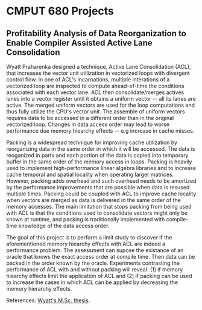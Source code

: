 # CMPUT 680 Projects
## Profitability Analysis of Data Reorganization to Enable Compiler Assisted Active Lane Consolidation

Wyatt Praharenka designed a technique, Active Lane Consolidation (ACL), that increases the vector unit utilization in vectorized loops with divergent control flow.
In one of ACL's incarnations, multiple interations of a vectorized loop are inspected to compute ahead-of-time the conditions associated with each vector lane.
ACL then consolidate/merges actives lanes into a vector register until it obtains a uniform vector -- all its lanes are active.
The merged uniform vectors are used for the loop computations and thus fully utilize the CPU's vector unit.
The assemble of uniform vectors requires data to be accessed in a different order than in the original vectorized loop.
Changes in data access order may lead to worse performance due memory hiearchy effects -- e.g increase in cache misses.

Packing is a widespread technique for improving cache utilization by reorganizing data in the same order in which it will be accessed.
The data is reoganized in parts and each portion of the data is copied into temporary buffer in the same order of the memory access in loops.
Packing is heavily used to implement high-performance linear algebra libraries and to increase cache temporal and spatial locality when operating larger matrices.
However, packing adds overhead and such overhead needs to be amortized by the performance improvements that are possible when data is resused multiple times.
Packing could be coupled with ACL to improve cache locality when vectors are merged as data is delivered in the same order of the memory accesses.
The main limitation that stops packing from being used with ACL is that the conditions used to consolidate vectors might only be known at runtime, and packing is traditionally implemented with compile-time knowledge of the data access order.

The goal of this project is to perform a limit study to discover if the aforementioned memory hiearchy effects with ACL are indeed a performance problem.
The assessment can supose the existance of an oracle that knows the exact access order at compile time.
Then data can be packed in the order known by the oracle.
Experiments contrasting the performance of ACL with and without packing will reveal: (1) if memory hiearchy effects limit the application of ACL and (2) if packing can be used to increase the cases in which ACL can be applied by decreasing the memory hierarchy effects.

References: [Wyatt's M.Sc. thesis](Add-link-here). 
